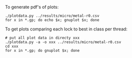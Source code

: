 To generate pdf's of plots:

```
./plotdata.py ../results/micro/metal-r0.csv 
for x in *.gp; do echo $x; gnuplot $x; done
```

To get plots comparing each lock to best in class per thread:


```
# put all plot data in directy xxx
./plotdata.py -a -o xxx ../results/micro/metal-r0.csv 
cd xxx
for x in *.gp; do gnuplot $x; done
```
